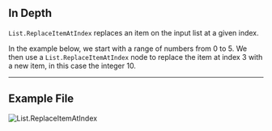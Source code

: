 ## In Depth
`List.ReplaceItemAtIndex` replaces an item on the input list at a given index.

In the example below, we start with a range of numbers from 0 to 5. We then use a `List.ReplaceItemAtIndex` node to replace the item at index 3 with a new item, in this case the integer 10.
___
## Example File

![List.ReplaceItemAtIndex](./DSCore.List.ReplaceItemAtIndex_img.jpg)
